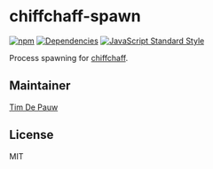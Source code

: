 # chiffchaff-spawn

[![npm](https://img.shields.io/npm/v/chiffchaff-spawn.svg)](https://www.npmjs.com/package/chiffchaff-spawn) [![Dependencies](https://img.shields.io/david/zentrick/chiffchaff-spawn.svg)](https://david-dm.org/zentrick/chiffchaff-spawn) [![JavaScript Standard Style](https://img.shields.io/badge/code%20style-standard-brightgreen.svg)](http://standardjs.com/)

Process spawning for [chiffchaff](https://github.com/zentrick/chiffchaff).

## Maintainer

[Tim De Pauw](https://github.com/timdp)

## License

MIT
